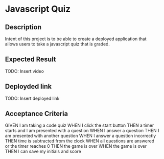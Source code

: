 # Javascript Quiz

## Description 
<p>Intent of this project is to be able to create a deployed application that allows users to take a javascript quiz that is graded.</p>

## Expected Result
<p>TODO: Insert video </p>

## Deployded link
<p>TODO: Insert deployed link </p>


## Acceptance Criteria
<p>
GIVEN I am taking a code quiz
WHEN I click the start button
THEN a timer starts and I am presented with a question
WHEN I answer a question
THEN I am presented with another question
WHEN I answer a question incorrectly
THEN time is subtracted from the clock
WHEN all questions are answered or the timer reaches 0
THEN the game is over
WHEN the game is over
THEN I can save my initials and score
<p>